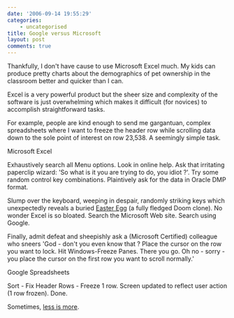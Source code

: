 ```yaml
---
date: '2006-09-14 19:55:29'
categories:
    - uncategorised
title: Google versus Microsoft
layout: post
comments: true
---
```


Thankfully, I don't have cause to use Microsoft Excel much. My kids can
produce pretty charts about the demographics of pet ownership in the
classroom better and quicker than I can.

Excel is a very powerful product but the sheer size and complexity of
the software is just overwhelming which makes it difficult (for novices)
to accomplish straightforward tasks.

For example, people are kind enough to send me gargantuan, complex
spreadsheets where I want to freeze the header row while scrolling data
down to the sole point of interest on row 23,538. A seemingly simple
task.

Microsoft Excel

Exhaustively search all Menu options. Look in online help. Ask that
irritating paperclip wizard: 'So what is it you are trying to do, you
idiot ?'. Try some random control key combinations. Plaintively ask for
the data in Oracle DMP format.

Slump over the keyboard, weeping in despair, randomly striking keys
which unexpectedly reveals a buried [Easter
Egg](http://www.eeggs.com/items/719.html) (a fully fledged Doom clone).
No wonder Excel is so bloated. Search the Microsoft Web site. Search
using Google.

Finally, admit defeat and sheepishly ask a (Microsoft Certified)
colleague who sneers 'God - don't you even know that ? Place the cursor
on the row you want to lock. Hit Windows-Freeze Panes. There you go. Oh
no - sorry - you place the cursor on the first row you want to scroll
normally.'

Google Spreadsheets

Sort - Fix Header Rows - Freeze 1 row. Screen updated to reflect user
action (1 row frozen). Done.

Sometimes, [less is
more](http://www.nbrightside.com/blog/2006/01/16/less-is-more-2/).
